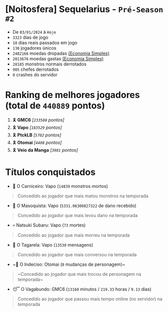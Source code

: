 # [Noitosfera] Sequelarius - `Pré-Season #2`
- De `03/01/2024` à `Hoje`
- `3323` dias de jogo
- `18` dias reais passados em jogo
- `130` jogadores únicos
- `2482166` moedas dropadas [(Economia Simples)](https://github.com/otomay/Economia-Simples)
- `2013676` moedas gastas [(Economia Simples)](https://github.com/otomay/Economia-Simples)
- `28185` monstros normais derrotados
- `905` chefes derrotados
- `0` crashes do servidor

# Ranking de melhores jogadores (total de `440889` pontos)
1. 🎗️ **GMC6** *[`233588` pontos]*
2. 🎗️ **Vapo** *[`183529` pontos]*
3. 🎗️ **PtckLB** *[`5702` pontos]*
4. 🎗️ **Otomai** *[`4408` pontos]*
5. 🎗️ **Veio da Manga** *[`3981` pontos]*

# Títulos conquistados
- 👹 O Carniceiro: Vapo (`14839` monstros mortos)
> Concedido ao jogador que mais matou monstros na temporada
- 🥵 O Masoquista: Vapo (`5331.06300827322` de dano recebido)
> Concedido ao jogador que mais levou dano na temporada
- 💀 Natsuki Subaru: Vapo (`73` mortes)
> Concedido ao jogador que mais morreu na temporada
- 🦜 O Tagarela: Vapo (`13530` mensagens)
> Concedido ao jogador que mais conversou na temporada
- ~🤔 O Indeciso: Otomai (`0` mudanças de personagem)~
> ~Concedido ao jogador que mais trocou de personagem na temporada~
- 😴 O Vagabundo: GMC6 (`13160` minutos / `219.33` horas / `9.13` dias)
> Concedido ao jogador que passou mais tempo online (no servidor) na temporada
